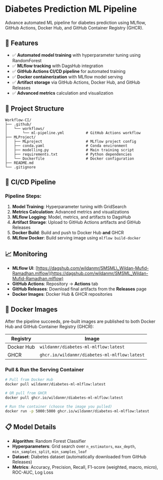 # Diabetes Prediction ML Pipeline

Advance automated ML pipeline for diabetes prediction using MLflow, GitHub Actions, Docker Hub, and GitHub Container Registry (GHCR).

## 🎯 Features

* ✅ **Automated model training** with hyperparameter tuning using RandomForest
* ✅ **MLflow tracking** with DagsHub integration
* ✅ **GitHub Actions CI/CD pipeline** for automated training
* ✅ **Docker containerization** with MLflow model serving
* ✅ **Artifact storage** via GitHub Actions, Docker Hub, and GitHub Releases
* ✅ **Advanced metrics** calculation and visualization

## 📁 Project Structure

```text
Workflow-CI/
├── .github/
│   └── workflows/
│       └── ml-pipeline.yml          # GitHub Actions workflow
├── MLProject/
│   ├── MLproject                    # MLflow project config
│   ├── conda.yaml                   # Conda environment
│   ├── modelling.py                 # Main training script
│   ├── requirements.txt             # Python dependencies
│   └── Dockerfile                   # Docker configuration
├── README.md
└── .gitignore
```

## 🔄 CI/CD Pipeline

### Pipeline Steps:

1. **Model Training**: Hyperparameter tuning with GridSearch
2. **Metrics Calculation**: Advanced metrics and visualizations
3. **MLflow Logging**: Model, metrics, and artifacts to DagsHub
4. **Artifact Storage**: Upload to GitHub Actions artifacts and GitHub Releases
5. **Docker Build**: Build and push to Docker Hub **and** GHCR
6. **MLflow Docker**: Build serving image using `mlflow build-docker`

## 📈 Monitoring

* **MLflow UI**: [https://dagshub.com/wildanmr/SMSML\_Wildan-Mufid-Ramadhan.mlflow](https://dagshub.com/wildanmr/SMSML_Wildan-Mufid-Ramadhan.mlflow)
* **GitHub Actions**: Repository → **Actions** tab
* **GitHub Releases**: Download final artifacts from the **Releases** page
* **Docker Images**: Docker Hub & GHCR repositories

## 🐳 Docker Images

After the pipeline succeeds, pre-built images are published to both Docker Hub and GitHub Container Registry (GHCR):

| Registry   | Image                                        |
| ---------- | -------------------------------------------- |
| Docker Hub | `wildanmr/diabetes-ml-mlflow:latest`         |
| GHCR       | `ghcr.io/wildanmr/diabetes-ml-mlflow:latest` |

### Pull & Run the Serving Container

```bash
# Pull from Docker Hub
docker pull wildanmr/diabetes-ml-mlflow:latest

# OR pull from GHCR
docker pull ghcr.io/wildanmr/diabetes-ml-mlflow:latest

# Run the container (choose the image you pulled)
docker run -p 5000:5000 ghcr.io/wildanmr/diabetes-ml-mlflow:latest
```

## 📋 Model Details

* **Algorithm**: Random Forest Classifier
* **Hyperparameters**: Grid search over `n_estimators`, `max_depth`, `min_samples_split`, `min_samples_leaf`
* **Dataset**: Diabetes dataset (automatically downloaded from GitHub Releases)
* **Metrics**: Accuracy, Precision, Recall, F1-score (weighted, macro, micro), ROC-AUC, Log Loss